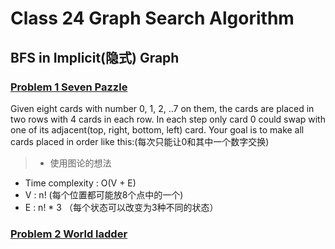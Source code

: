# Class 24 Graph Search Algorithm
## BFS in Implicit(隐式) Graph
### [Problem 1 Seven Pazzle](https://app.laicode.io/app/problem/681)
Given eight cards with number 0, 1, 2, ..7 on them, the cards are placed in two rows with 4 cards in each row. In each step only card 0 could swap with one of its adjacent(top, right, bottom, left) card. Your goal is to make all cards placed in order like this:(每次只能让0和其中一个数字交换)


> - 使用图论的想法
  - Time complexity : O(V + E)
  - V : n! (每个位置都可能放8个点中的一个)
  - E : n! * 3 （每个状态可以改变为3种不同的状态）

  ### [Problem 2 World ladder](https://app.laicode.io/app/problem/661)